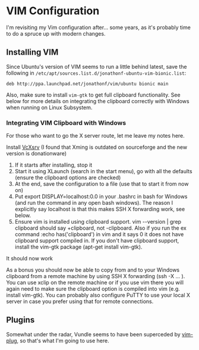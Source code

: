 # VIM Configuration
I'm revisiting my Vim configuration after... some years, as it's probably time to do a spruce up with modern changes.

## Installing VIM
Since Ubuntu's version of VIM seems to run a little behind latest, save the following in `/etc/apt/sources.list.d/jonathonf-ubuntu-vim-bionic.list`:

`deb http://ppa.launchpad.net/jonathonf/vim/ubuntu bionic main`

Also, make sure to install `vim-gtk` to get full clipboard functionality. See below for more details on integrating the clipboard correctly with Windows when running on Linux Subsystem.

### Integrating VIM Clipboard with Windows
For those who want to go the X server route, let me leave my notes here.

Install [VcXsrv](https://sourceforge.net/projects/vcxsrv/) (I found that Xming is outdated on sourceforge and the new version is donationware)

1. If it starts after installing, stop it
2. Start it using XLaunch (search in the start menu), go with all the defaults (ensure the clipboard options are checked)
3. At the end, save the configuration to a file (use that to start it from now on)
4. Put export DISPLAY=localhost:0.0 in your .bashrc in bash for Windows (and run the command in any open bash windows). The reason I explicitly say localhost is that this makes SSH X forwarding work, see below.
5. Ensure vim is installed using clipboard support. vim --version | grep clipboard should say +clipboard, not -clipboard. Also if you run the ex command :echo has('clipboard') in vim and it says 0 it does not have clipboard support compiled in. If you don't have clipboard support, install the vim-gtk package (apt-get install vim-gtk).

It should now work

As a bonus you should now be able to copy from and to your Windows clipboard from a remote machine by using SSH X forwarding (ssh -X ... ). You can use xclip on the remote machine or if you use vim there you will again need to make sure the clipboard option is compiled into vim (e.g. install vim-gtk). You can probably also configure PuTTY to use your local X server in case you prefer using that for remote connections.

## Plugins
Somewhat under the radar, Vundle seems to have been superceded by [vim-plug](https://github.com/junegunn/vim-plug), so that's what I'm going to use here.

